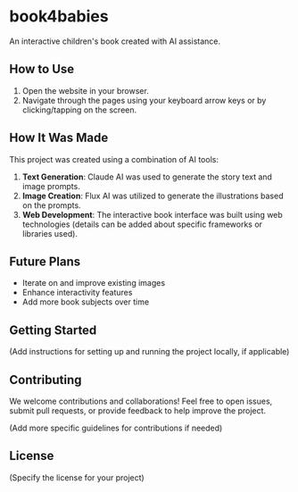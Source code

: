 # book4babies

An interactive children's book created with AI assistance.

## How to Use

1. Open the website in your browser.
2. Navigate through the pages using your keyboard arrow keys or by clicking/tapping on the screen.

## How It Was Made

This project was created using a combination of AI tools:

1. **Text Generation**: Claude AI was used to generate the story text and image prompts.
2. **Image Creation**: Flux AI was utilized to generate the illustrations based on the prompts.
3. **Web Development**: The interactive book interface was built using web technologies (details can be added about specific frameworks or libraries used).

## Future Plans

- Iterate on and improve existing images
- Enhance interactivity features
- Add more book subjects over time

## Getting Started

(Add instructions for setting up and running the project locally, if applicable)

## Contributing

We welcome contributions and collaborations! Feel free to open issues, submit pull requests, or provide feedback to help improve the project.

(Add more specific guidelines for contributions if needed)

## License

(Specify the license for your project)